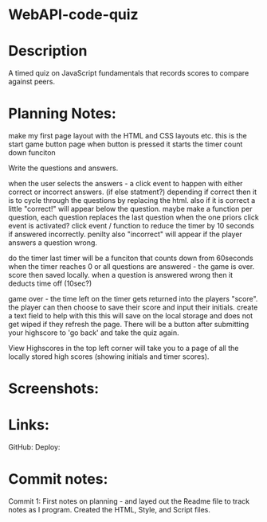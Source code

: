 # WebAPI-code-quiz

# Description

A timed quiz on JavaScript fundamentals that records scores to compare against peers.

# Planning Notes:

make my first page layout with the HTML and CSS layouts etc.
this is the start game button page
when button is pressed it starts the timer count down funciton

Write the questions and answers.

when the user selects the answers - a click event to happen with either correct or incorrect answers. (if else statment?)
depending if correct then it is to cycle through the questions by replacing the html.
also if it is correct a little "correct!" will appear below the question.
maybe make a function per question, each question replaces the last question when the one priors click event is activated?
click event / function to reduce the timer by 10 seconds if answered incorrectly. penilty
also "incorrect" will appear if the player answers a question wrong.

do the timer last
timer will be a funciton that counts down from 60seconds
when the timer reaches 0 or all questions are answered - the game is over. score then saved locally.
when a question is answered wrong then it deducts time off (10sec?)

game over - the time left on the timer gets returned into the players "score".
the player can then choose to save their score and input their initials.
create a text field to help with this
this will save on the local storage and does not get wiped if they refresh the page.
There will be a button after submitting your highscore to 'go back' and take the quiz again.

View Highscores in the top left corner will take you to a page of all the locally stored high scores (showing initials and timer scores).

# Screenshots:

# Links:

GitHub:
Deploy:

# Commit notes:

Commit 1: First notes on planning - and layed out the Readme file to track notes as I program. Created the HTML, Style, and Script files.
